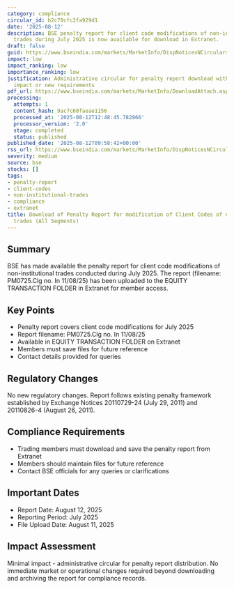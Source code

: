 ```yaml
---
category: compliance
circular_id: b2c70cfc2fa929d1
date: '2025-08-12'
description: BSE penalty report for client code modifications of non-institutional
  trades during July 2025 is now available for download in Extranet.
draft: false
guid: https://www.bseindia.com/markets/MarketInfo/DispNoticesNCirculars.aspx?Noticeid={3779D3F1-2E0B-479F-B71C-C83EF87C2D25}&noticeno=20250812-5&dt=08/12/2025&icount=5&totcount=32&flag=0
impact: low
impact_ranking: low
importance_ranking: low
justification: Administrative circular for penalty report download with no market
  impact or new requirements
pdf_url: https://www.bseindia.com/markets/MarketInfo/DownloadAttach.aspx?id=20250812-5&attachedId=
processing:
  attempts: 1
  content_hash: 9ac7c60faeae1156
  processed_at: '2025-08-12T12:48:45.782866'
  processor_version: '2.0'
  stage: completed
  status: published
published_date: '2025-08-12T09:58:42+00:00'
rss_url: https://www.bseindia.com/markets/MarketInfo/DispNoticesNCirculars.aspx?Noticeid={3779D3F1-2E0B-479F-B71C-C83EF87C2D25}&noticeno=20250812-5&dt=08/12/2025&icount=5&totcount=32&flag=0
severity: medium
source: bse
stocks: []
tags:
- penalty-report
- client-codes
- non-institutional-trades
- compliance
- extranet
title: Download of Penalty Report for modification of Client Codes of non-institutional
  trades (All Segments)
---
```


## Summary

BSE has made available the penalty report for client code modifications of non-institutional trades conducted during July 2025. The report (filename: PM0725.Clg no. In 11/08/25) has been uploaded to the EQUITY TRANSACTION FOLDER in Extranet for member access.

## Key Points

- Penalty report covers client code modifications for July 2025
- Report filename: PM0725.Clg no. In 11/08/25
- Available in EQUITY TRANSACTION FOLDER on Extranet
- Members must save files for future reference
- Contact details provided for queries

## Regulatory Changes

No new regulatory changes. Report follows existing penalty framework established by Exchange Notices 20110729-24 (July 29, 2011) and 20110826-4 (August 26, 2011).

## Compliance Requirements

- Trading members must download and save the penalty report from Extranet
- Members should maintain files for future reference
- Contact BSE officials for any queries or clarifications

## Important Dates

- Report Date: August 12, 2025
- Reporting Period: July 2025
- File Upload Date: August 11, 2025

## Impact Assessment

Minimal impact - administrative circular for penalty report distribution. No immediate market or operational changes required beyond downloading and archiving the report for compliance records.